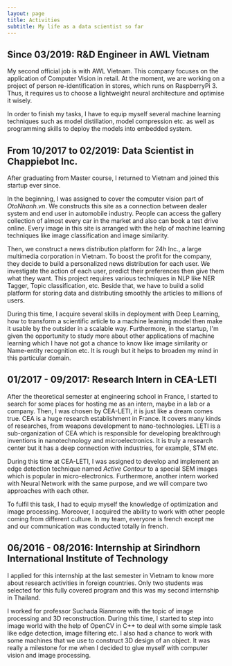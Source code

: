 ```yaml
---
layout: page
title: Activities
subtitle: My life as a data scientist so far
---
```


## Since 03/2019: R&D Engineer in AWL Vietnam

My second official job is with AWL Vietnam. This company focuses on the application of Computer Vision in retail. At 
the moment, we are working on a project of person re-identification in stores, which runs on RaspberryPi 3. Thus, it 
requires us to choose a lightweight neural architecture and optimise it wisely.

In order to finish my tasks, I have to equip myself several machine learning techniques such as model distillation, 
model compression etc. as well as programming skills to deploy the models into embedded system.

## From 10/2017 to 02/2019: Data Scientist in Chappiebot Inc.

After graduating from Master course, I returned to Vietnam and joined this startup ever since.

In the beginning, I was assigned to cover the computer vision part of _OtoNhanh.vn_. We constructs this site as a 
connection between dealer system and end user in automobile industry. People can access the gallery collection of 
almost every car in the market and also can book a test drive online. Every image in this site is arranged with the 
help of machine learning techniques like image classification and image similarity.

Then, we construct a news distribution platform for 24h Inc., a large multimedia corporation in Vietnam. To boost the 
profit for the company, they decide to build a personalized news distribution for each user. We investigate the action 
of each user, predict their preferences then give them what they want. This project requires various techniques in NLP 
like NER Tagger, Topic classification, etc. Beside that, we have to build a solid platform for storing data and 
distributing smoothly the articles to millions of users.

During this time, I acquire several skills in deployment with Deep Learning, how to transform a scientific article to a 
machine learning model then make it usable by the outsider in a scalable way. Furthermore, in the startup, I'm given the 
opportunity to study more about other applications of machine learning which I have not got a chance to know like image 
similarity or Name-entity recognition etc. It is rough but it helps to broaden my mind in this particular domain.

## 01/2017 - 09/2017: Research Intern in CEA-LETI

After the theoretical semester at engineering school in France, I started to search for some places for hosting me as 
an intern, maybe in a lab or a company. Then, I was chosen by CEA-LETI, it is just like a dream comes true. CEA is a 
huge research establishment in France. It covers many kinds of researches, from weapons development to nano-technologies. 
LETI is a sub-organization of CEA which is responsible for developing breakthrough inventions in nanotechnology and 
microelectronics. It is truly a research center but it has a deep connection with industries, for example, STM etc.

During this time at CEA-LETI, I was assigned to develop and implement an edge detection technique named _Active Contour_ 
to a special SEM images which is popular in micro-electronics. Furthermore, another intern worked with Neural Network 
with the same purpose, and we will compare two approaches with each other.

To fulfil this task, I had to equip myself the knowledge of optimization and image processing. Moreover, I acquired the 
ability to work with other people coming from different culture. In my team, everyone is french except me and our 
communication was conducted totally in french.

## 06/2016 - 08/2016: Internship at Sirindhorn International Institute of Technology

I applied for this internship at the last semester in Vietnam to know more about research activities in foreign 
countries. Only two students was selected for this fully covered program and this was my second internship in Thailand.

I worked for professor Suchada Rianmore with the topic of image processing and 3D reconstruction. During this time, I 
started to step into image world with the help of OpenCV in C++ to deal with some simple task like edge detection, image 
filtering etc. I also had a chance to work with some machines that we use
to construct 3D design of an object. It was really a milestone for me when I decided to glue myself with computer vision 
and image processing.
